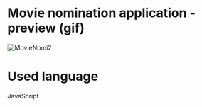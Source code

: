 # Movie nomination application - preview (gif)
![MovieNomi2](https://user-images.githubusercontent.com/47774611/107603733-b1ddd280-6bfb-11eb-83aa-3dfe26205297.gif)


# Used language
JavaScript
